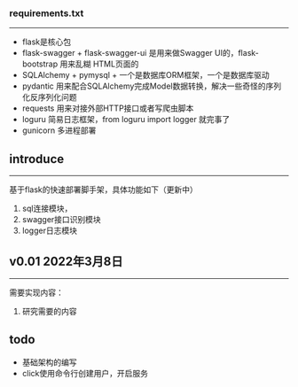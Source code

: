 ### requirements.txt

-------

* flask是核心包
* flask-swagger + flask-swagger-ui 是用来做Swagger UI的，flask-bootstrap 用来乱糊 HTML页面的
* SQLAlchemy + pymysql + 一个是数据库ORM框架，一个是数据库驱动
* pydantic 用来配合SQLAlchemy完成Model数据转换，解决一些奇怪的序列化反序列化问题
* requests 用来对接外部HTTP接口或者写爬虫脚本
* loguru 简易日志框架，from loguru import logger 就完事了
* gunicorn 多进程部署

## introduce

--------------
基于flask的快速部署脚手架，具体功能如下（更新中）

1. sql连接模块，
2. swagger接口识别模块
3. logger日志模块


## v0.01 2022年3月8日

--------------------
需要实现内容：
1. 研究需要的内容

## todo 
* 基础架构的编写
* click使用命令行创建用户，开启服务

